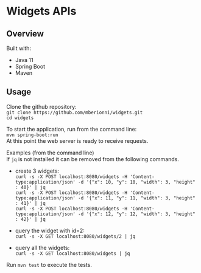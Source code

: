 # Widgets APIs #

## Overview ##
Built with:
* Java 11
* Spring Boot
* Maven

## Usage ##

Clone the github repository:  
`git clone https://github.com/mberionni/widgets.git`  
`cd widgets`  

To start the application, run from the command line:  
    `mvn spring-boot:run`  
At this point the web server is ready to receive requests.

Examples (from the command line)  
If `jq` is not installed it can be removed from the following commands.  
- create 3 widgets:  
  `curl -s -X POST localhost:8080/widgets -H 'Content-type:application/json' -d '{"x": 10, "y": 10, "width": 3, "height" : 40}' | jq`  
  `curl -s -X POST localhost:8080/widgets -H 'Content-type:application/json' -d '{"x": 11, "y": 11, "width": 3, "height" : 41}' | jq`  
  `curl -s -X POST localhost:8080/widgets -H 'Content-type:application/json' -d '{"x": 12, "y": 12, "width": 3, "height" : 42}' | jq`  
  
- query the widget with id=2:  
  `curl -s -X GET localhost:8080/widgets/2 | jq`

- query all the widgets:  
  `curl -s -X GET localhost:8080/widgets | jq`

Run `mvn test` to execute the tests.
